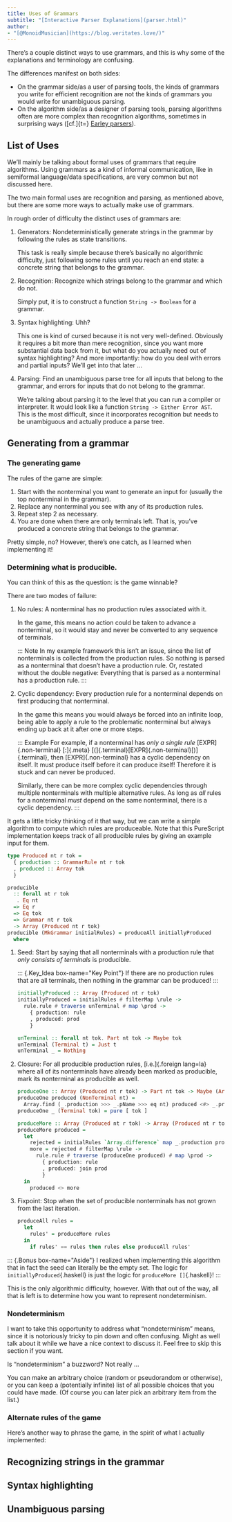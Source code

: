 ```yaml
---
title: Uses of Grammars
subtitle: "[Interactive Parser Explanations](parser.html)"
author:
- "[@MonoidMusician](https://blog.veritates.love/)"
---
```


Thereʼs a couple distinct ways to use grammars, and this is why some of the explanations and terminology are confusing.

The differences manifest on both sides:

- On the grammar side/as a user of parsing tools, the kinds of grammars you write for efficient recognition are not the kinds of grammars you would write for unambiguous parsing.
- On the algorithm side/as a designer of parsing tools, parsing algorithms often are more complex than recognition algorithms, sometimes in surprising ways ([cf.]{t=} [Earley parsers](https://en.wikipedia.org/wiki/Earley_parser#Constructing_the_parse_forest)).

## List of Uses

Weʼll mainly be talking about formal uses of grammars that require algorithms.
Using grammars as a kind of informal communication, like in semiformal language/data specifications, are very common but not discussed here.

The two main formal uses are recognition and parsing, as mentioned above, but there are some more ways to actually make use of grammars.

In rough order of difficulty the distinct uses of grammars are:

1. Generators: Nondeterministically generate strings in the grammar by following the rules as state transitions.

    This task is really simple because thereʼs basically no algorithmic difficulty, just following some rules until you reach an end state: a concrete string that belongs to the grammar.
2. Recognition: Recognize which strings belong to the grammar and which do not.

    Simply put, it is to construct a function `String -> Boolean` for a grammar.
3. Syntax highlighting: Uhh?

    This one is kind of cursed because it is not very well-defined.
    Obviously it requires a bit more than mere recognition, since you want more substantial data back from it, but
    what do you actually need out of syntax highlighting?
    And more importantly: how do you deal with errors and partial inputs?
    Weʼll get into that later&nbsp;…
4. Parsing: Find an unambiguous parse tree for all inputs that belong to the grammar, and errors for inputs that do not belong to the grammar.

    Weʼre talking about parsing it to the level that you can run a compiler or interpreter.
    It would look like a function `String -> Either Error AST`.
    This is the most difficult, since it incorporates recognition but needs to be unambiguous and actually produce a parse tree.

## Generating from a grammar

### The generating game

The rules of the game are simple:

1. Start with the nonterminal you want to generate an input for (usually the top nonterminal in the grammar).
2. Replace any nonterminal you see with any of its production rules.
3. Repeat step 2 as necessary.
4. You are done when there are only terminals left.
  That is, youʼve produced a concrete string that belongs to the grammar.

Pretty simple, no?
However, thereʼs one catch, as I learned when implementing it!

### Determining what is producible.

You can think of this as the question: is the game winnable?

There are two modes of failure:


01. No rules: A nonterminal has no production rules associated with it.

    In the game, this means no action could be taken to advance a nonterminal, so it would stay and never be converted to any sequence of terminals.

    ::: Note
    In my example framework this isnʼt an issue, since the list of nonterminals is collected from the production rules.
    So nothing is parsed as a nonterminal that doesnʼt have a production rule.
    Or, restated without the double negative:
    Everything that is parsed as a nonterminal has a production rule.
    :::

02. Cyclic dependency: Every production rule for a nonterminal depends on first producing that nonterminal.

    In the game this means you would always be forced into an infinite loop, being able to apply a rule to the problematic nonterminal but always ending up back at it after one or more steps.

    ::: Example
    For example, if a nonterminal has _only a single rule_ [EXPR]{.non-terminal} [:]{.meta} [(]{.terminal}[EXPR]{.non-terminal}[)]{.terminal}, then [EXPR]{.non-terminal} has a cyclic dependency on itself.
    It must produce itself before it can produce itself!
    Therefore it is stuck and can never be produced.

    Similarly, there can be more complex cyclic dependencies through multiple nonterminals with multiple alternative rules.
    As long as _all_ rules for a nonterminal _must_ depend on the same nonterminal, there is a cyclic dependency.
    :::

It gets a little tricky thinking of it that way, but we can write a simple algorithm to compute which rules are produceable.
Note that this PureScript implementation keeps track of all producible rules by giving an example input for them.

```haskell
type Produced nt r tok =
  { production :: GrammarRule nt r tok
  , produced :: Array tok
  }

producible
  :: forall nt r tok
   . Eq nt
  => Eq r
  => Eq tok
  => Grammar nt r tok
  -> Array (Produced nt r tok)
producible (MkGrammar initialRules) = produceAll initiallyProduced
  where
```

1.  Seed: Start by saying that all nonterminals with a production rule that _only consists of terminals_ is producible.

    ::: {.Key_Idea box-name="Key Point"}
    If there are no production rules that are all terminals, then nothing in the grammar can be produced!
    :::

    ```haskell
    initiallyProduced :: Array (Produced nt r tok)
    initiallyProduced = initialRules # filterMap \rule ->
      rule.rule # traverse unTerminal # map \prod ->
        { production: rule
        , produced: prod
        }

    unTerminal :: forall nt tok. Part nt tok -> Maybe tok
    unTerminal (Terminal t) = Just t
    unTerminal _ = Nothing
    ```
2. Closure: For all producible production rules, [i.e.]{.foreign lang=la} where all of its nonterminals have already been marked as producible, mark its nonterminal as producible as well.

    ```haskell
    produceOne :: Array (Produced nt r tok) -> Part nt tok -> Maybe (Array tok)
    produceOne produced (NonTerminal nt) =
      Array.find (_.production >>> _.pName >>> eq nt) produced <#> _.produced
    produceOne _ (Terminal tok) = pure [ tok ]

    produceMore :: Array (Produced nt r tok) -> Array (Produced nt r tok)
    produceMore produced =
      let
        rejected = initialRules `Array.difference` map _.production produced
        more = rejected # filterMap \rule ->
          rule.rule # traverse (produceOne produced) # map \prod ->
            { production: rule
            , produced: join prod
            }
      in
        produced <> more
    ```
3. Fixpoint: Stop when the set of producible nonterminals has not grown from the last iteration.

    ```haskell
    produceAll rules =
      let
        rules' = produceMore rules
      in
        if rules' == rules then rules else produceAll rules'
    ```

::: {.Bonus box-name="Aside"}
I realized when implementing this algorithm that in fact the seed can literally be the empty set.
The logic for `initiallyProduced`{.haskell} is just the logic for `produceMore []`{.haskell}!
:::

This is the only algorithmic difficulty, however.
With that out of the way, all that is left is to determine how you want to represent nondeterminism.

### Nondeterminism

I want to take this opportunity to address what “nondeterminism” means, since it is notoriously tricky to pin down and often confusing.
Might as well talk about it while we have a nice context to discuss it.
Feel free to skip this section if you want.

Is “nondeterminism” a buzzword?
Not really&nbsp;…

You can make an arbitrary choice (random or pseudorandom or otherwise), or you can keep a (potentially infinite) list of all possible choices that you could have made.
(Of course you can later pick an arbitrary item from the list.)

### Alternate rules of the game

Hereʼs another way to phrase the game, in the spirit of what I actually implemented:

## Recognizing strings in the grammar

## Syntax highlighting

## Unambiguous parsing
